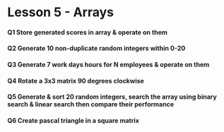 # Lesson 5 - Arrays

#### Q1 Store generated scores in array & operate on them

#### Q2 Generate 10 non-duplicate random integers within 0-20

#### Q3 Generate 7 work days hours for N employees & operate on them

#### Q4 Rotate a 3x3 matrix 90 degrees clockwise

#### Q5 Generate & sort 20 random integers, search the array using binary search & linear search then compare their performance

#### Q6 Create pascal triangle in a square matrix
